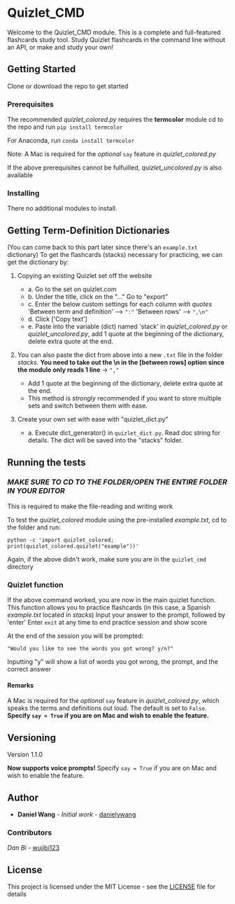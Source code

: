 # Quizlet_CMD

Welcome to the Quizlet_CMD module. This is a complete and full-featured flashcards study tool. Study Quizlet flashcards in the command line without an API, or make and study your own!

## Getting Started

Clone or download the repo to get started

### Prerequisites

The recommended *quizlet_colored.py* requires the **termcolor** module
cd to the repo and run 
```pip install termcolor``` 

For Anaconda, run 
```conda install termcolor```

Note: A Mac is required for the _optional_ `say` feature in *quizlet_colored.py*

If the above prerequisites cannot be fulfuilled, *quizlet_uncolored.py* is also available

### Installing

There no additional modules to install. 

## Getting Term-Definition Dictionaries
(You can come back to this part later since there's an `example.txt` dictionary)
To get the flashcards (stacks) necessary for practicing, we can get the dictionary by:
1.  Copying an existing Quizlet set off the website
	* a. Go to the set on quizlet.com
	* b. Under the title, click on the "..."  Go to "export"
	* c. Enter the below custom settings for each column *with quotes*
		'Between term and definition' ⟶  ```":"```
		'Between rows' ⟶  ```",\n"```
	* d. Click ['Copy text']
	* e. Paste into the variable (dict) named 'stack' in *quizlet_colored.py* or *quizlet_uncolored.py*, add 1 quote at the beginning of the dictionary, delete extra quote at the end.
  
2.  You can also paste the dict from above into a new ```.txt``` file in the folder *stacks*. __You need to take out the \n in the [between rows] option since the module only reads 1 line__  -> ```","```
    * Add 1 quote at the beginning of the dictionary, delete extra quote at the end.
    * This method is *strongly* recommended if you want to store multiple sets and switch between them with ease.

3. Create your own set with ease with "quizlet_dict.py"
	* a. Execute dict_generator() in ```quizlet_dict.py```. Read doc string for details. The dict will be saved into the "stacks" folder.  


## Running the tests

### *MAKE SURE TO CD TO THE FOLDER/OPEN THE ENTIRE FOLDER IN YOUR EDITOR*
This is required to make the file-reading and writing work


To test the *quizlet_colored* module using the pre-installed *example.txt*, cd to the folder and run:

```python -c 'import quizlet_colored; print(quizlet_colored.quizlet("example"))' ```

Again, if the above didn't work, make sure you are in the `quizlet_cmd` directory
### Quizlet function

If the above command worked, you are now in the main quizlet function. This function allows you to practice flashcards (in this case, a Spanish *example.txt* located in *stacks*)
Input your answer to the prompt, followed by 'enter'
Enter ```exit``` at any time to end practice session and show score

At the end of the session you will be prompted:

`"Would you like to see the words you got wrong? y/n?"`

Inputting "y" will show a list of words you got wrong, the prompt, and the correct answer

#### Remarks
A Mac is required for the _optional_ `say` feature in *quizlet_colored.py*, which speaks the terms and definitions out loud.
 The default is set to `False`. **Specify `say = True` if you are on Mac and wish to enable the feature.**
## Versioning

Version 1.1.0

**Now supports voice prompts!**
Specify `say = True` if you are on Mac and wish to enable the feature.
## Author

* **Daniel Wang** - *Initial work* - [danielywang](https://github.com/danielywang)

### Contributors
*Dan Bi* - [wujibi123](https://github.com/wujibi123)


## License

This project is licensed under the MIT License - see the [LICENSE](LICENSE) file for details

